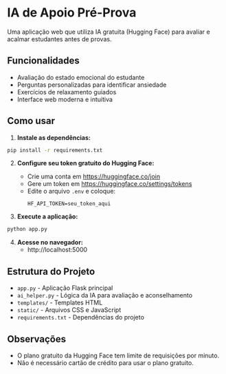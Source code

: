 # IA de Apoio Pré-Prova

Uma aplicação web que utiliza IA gratuita (Hugging Face) para avaliar e acalmar estudantes antes de provas.

## Funcionalidades

- Avaliação do estado emocional do estudante
- Perguntas personalizadas para identificar ansiedade
- Exercícios de relaxamento guiados
- Interface web moderna e intuitiva

## Como usar

1. **Instale as dependências:**
```bash
pip install -r requirements.txt
```

2. **Configure seu token gratuito do Hugging Face:**
   - Crie uma conta em https://huggingface.co/join
   - Gere um token em https://huggingface.co/settings/tokens
   - Edite o arquivo `.env` e coloque:
     ```
     HF_API_TOKEN=seu_token_aqui
     ```

3. **Execute a aplicação:**
```bash
python app.py
```

4. **Acesse no navegador:**
   - http://localhost:5000

## Estrutura do Projeto

- `app.py` - Aplicação Flask principal
- `ai_helper.py` - Lógica da IA para avaliação e aconselhamento
- `templates/` - Templates HTML
- `static/` - Arquivos CSS e JavaScript
- `requirements.txt` - Dependências do projeto

## Observações
- O plano gratuito da Hugging Face tem limite de requisições por minuto.
- Não é necessário cartão de crédito para usar o plano gratuito.
